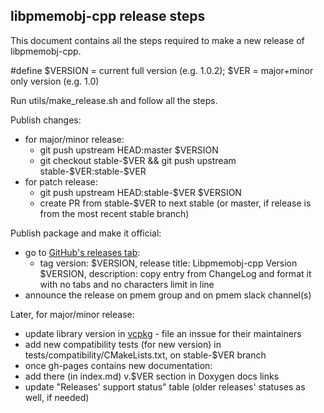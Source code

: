 ## libpmemobj-cpp release steps

This document contains all the steps required to make a new release of libpmemobj-cpp.

\#define $VERSION = current full version (e.g. 1.0.2); $VER = major+minor only version (e.g. 1.0)

Run utils/make_release.sh and follow all the steps.

Publish changes:
- for major/minor release:
  - git push upstream HEAD:master $VERSION
  - git checkout stable-$VER && git push upstream stable-$VER:stable-$VER
- for patch release:
  - git push upstream HEAD:stable-$VER $VERSION
  - create PR from stable-$VER to next stable (or master, if release is from the most recent stable branch)

Publish package and make it official:
- go to [GitHub's releases tab](https://github.com/pmem/libpmemobj-cpp/releases/new):
  - tag version: $VERSION, release title: Libpmemobj-cpp Version $VERSION,
    description: copy entry from ChangeLog and format it with no tabs and no characters limit in line
- announce the release on pmem group and on pmem slack channel(s)

Later, for major/minor release:
- update library version in [vcpkg](https://github.com/microsoft/vcpkg/blob/master/ports/libpmemobj-cpp) - file an inssue for their maintainers
- add new compatibility tests (for new version) in tests/compatibility/CMakeLists.txt, on stable-$VER branch
- once gh-pages contains new documentation:
 - add there (in index.md) v.$VER section in Doxygen docs links
 - update "Releases' support status" table (older releases' statuses as well, if needed)
